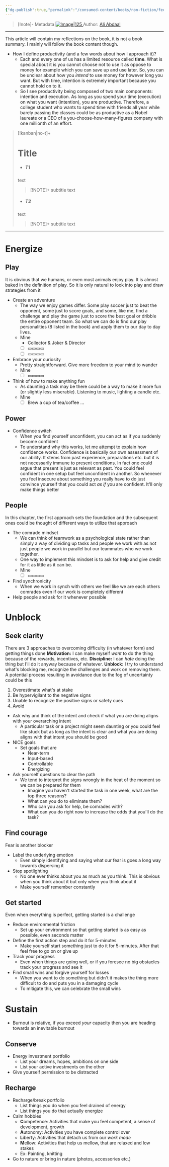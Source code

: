 ```yaml
---
{"dg-publish":true,"permalink":"/consumed-content/books/non-fiction/feel-good-productivity/"}
---
```


> [!note]- Metadata
> [![Image|125](https://images-na.ssl-images-amazon.com/images/S/compressed.photo.goodreads.com/books/1689695229i/142402923.jpg) ](https://www.goodreads.com/book/show/142402923-feel-good-productivity?ac=1&from_search=true&qid=42b4KtHhOp&rank=1)
> Author: [Ali Abdaal](https://www.youtube.com/@aliabdaal)

---
This article will contain my reflections on the book, it is not a book summary. I mainly will follow the book content though.
- How I define productivity (and a few words about how I approach it)?
	- Each and every one of us has a limited resource called **time**. What is special about it is you cannot choose not to use it as oppose to money for example which you can save up and use later. So, you can be unclear about how you *intend* to use money for however long you want. But with time, intention is extremely important because you cannot hold on to it.
	- So I see productivity being composed of two main components: intention and execution. As long as you spend your time (execution) on what you want (intention), you are productive. Therefore, a college student who wants to spend time with friends all year while barely passing the classes could be as productive as a Nobel laureate or a CEO of a you-choose-how-many-figures company with one millionth of an effort.



> [!kanban|no-t]+ 
> # Title
> - ##### T1
>  text
>  > [!NOTE]+ subtitle
>  > text
> - ##### T2
>  text
>  > [!NOTE]+ subtitle
>  > text


---
# Energize
## Play
It is obvious that we humans, or even most animals enjoy play. It is almost baked in the definition of play. So it is only natural to look into play and draw strategies from it
- Create an adventure
	- The way we enjoy games differ. Some play soccer just to beat the opponent, some just to score goals, and some, like me, find a challenge and play the game just to score the best goal or dribble the entire opponent team. So what we can do is find our play personalities (8 listed in the book) and apply them to our day to day lives.
	- Mine
		- Collector & Joker & Director
		- [ ] ▭▭▭▭
		- [ ] ▭▭▭▭
- Embrace your curiosity
	- Pretty straightforward. Give more freedom to your mind to wander
	- Mine
		- [ ] ▭▭▭▭
- Think of how to make anything fun
	- As daunting a task may be there could be a way to make it more fun (or slightly less miserable). Listening to music, lighting a candle etc.
	- Mine
		- [ ] Brew a cup of tea/coffee ...
## Power
- Confidence switch
	- When you find yourself unconfident, you can act as if you suddenly become confident
	- To understand why this works, let me attempt to explain how confidence works. Confidence is basically our own assessment of our ability. It stems from past experience, preparations etc. but it is not necessarily immune to present conditions. In fact one could argue that present is just as relevant as past. You could feel confident in one setup but feel unconfident in another. So whenever you feel insecure about something you really have to do just convince yourself that you could act *as if* you are confident. It'll only make things better
## People
In this chapter, the first approach sets the foundation and the subsequent ones could be thought of different ways to utilize that approach
- The comrade mindset
	- We can think of teamwork as a psychological state rather than simply a way of dividing up tasks and people we work with as not just people we work in parallel but our teammates who we work together.
	- One way to implement this mindset is to ask for help and give credit for it as little as it can be.
	- Mine
		- [ ] ▭▭▭▭
- Find synchronicity
	- When we work in synch with others we feel like we are each others comrades even if our work is completely different
- Help people and ask for it whenever possible
# Unblock
## Seek clarity
There are 3 approaches to overcoming difficulty (in whatever form) and getting things done
**Motivation:** I can make myself *want* to do the thing because of the rewards, incentives, etc.
**Discipline:** I can *hate* doing the thing but I'll do it anyway because of whatever.
**Unblock:** I try to understand what's blocking me, recognize the challenges and work on removing them.
A potential process resulting in avoidance due to the fog of uncertainty could be this
1. Overestimate what's at stake
2. Be hypervigilant to the negative signs
3. Unable to recognize the positive signs or safety cues
4. Avoid
- Ask why and think of the intent and check if what you are doing aligns with your overarching intent
	- A particular task or a project might seem daunting or you could feel like stuck but as long as the intent is clear and what you are doing aligns with that intent you should be good
- NICE goals
	- Set goals that are
		- Near-term
		- Input-based
		- Controllable
		- Energizing
- Ask yourself questions to clear the path
	- We tend to interpret the signs wrongly in the heat of the moment so we can be prepared for them
		- Imagine you haven't started the task in one week, what are the top three reasons?
		- What can you do to eliminate them?
		- Who can you ask for help, be comrades with?
		- What can you do right now to increase the odds that you'll do the task?
## Find courage
Fear is another blocker
- Label the underlying emotion
	- Even simply identifying and saying what our fear is goes a long way towards dispersing it
- Stop spotlighting
	- No one ever thinks about you as much as you think. This is obvious when you think about it but only when you think about it
	- Make yourself remember constantly
## Get started
Even when everything is perfect, getting started is a challenge
- Reduce environmental friction
	- Set up your environment so that getting started is as easy as possible, even seconds matter
- Define the first action step and do it for 5-minutes
	- Make yourself start something just to do it for 5-minutes. After that feel free to go on or give up
- Track your progress
	- Even when things are going well, or if you foresee no big obstacles track your progress and see it
- Find small wins and forgive yourself for losses
	- When you want to do something but didn't it makes the thing more difficult to do and puts you in a damaging cycle
	- To mitigate this, we can celebrate the small wins
# Sustain
- Burnout is relative, if you exceed *your* capacity then you are heading towards an inevitable burnout
## Conserve
- Energy investment portfolio
	- List your dreams, hopes, ambitions on one side
	- List your active investments on the other
- Give yourself permission to be distracted
## Recharge
- Recharge/break portfolio
	- List things you do when you feel drained of energy
	- List things you do that actually energize
- Calm hobbies
	- **C**ompetence: Activities that make you feel competent, a sense of development, growth
	- **A**utonomy: Activities you have complete control over
	- **L**iberty: Activities that detach us from our *work mode*
	- **M**ellow: Activities that help us mellow, that are relaxed and low stakes
	- Ex: Painting, knitting
- Go to nature or bring in nature (photos, accessories etc.)